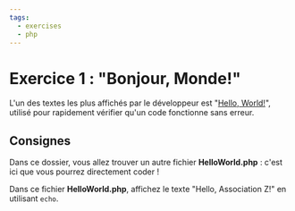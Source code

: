 ```yaml
---
tags:
  - exercises
  - php
---
```


# Exercice 1 : "Bonjour, Monde!"

L'un des textes les plus affichés par le développeur est "[Hello, World!](https://fr.wikipedia.org/wiki/Hello_world)", utilisé pour rapidement vérifier qu'un code fonctionne sans erreur.

## Consignes

Dans ce dossier, vous allez trouver un autre fichier **HelloWorld.php** : c'est ici que vous pourrez directement coder !

Dans ce fichier **HelloWorld.php**, affichez le texte "Hello, Association Z!" en utilisant `echo`.

